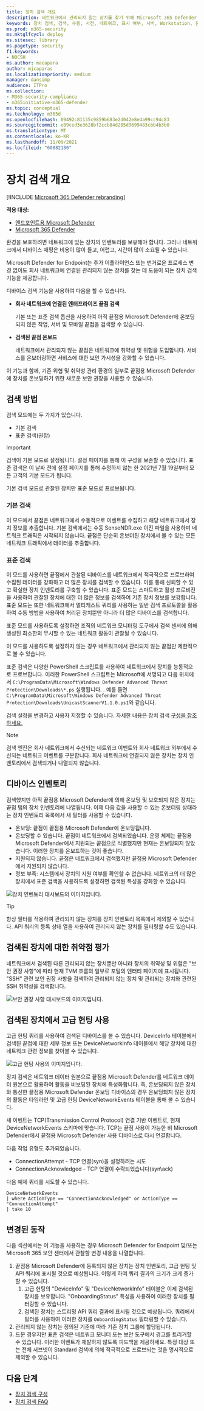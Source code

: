 ```yaml
---
title: 장치 검색 개요
description: 네트워크에서 관리되지 않는 장치를 찾기 위해 Microsoft 365 Defender 끝점 검색을 활용하는 방법에 대해 자세히 알아보기
keywords: 장치 검색, 검색, 수동, 사전, 네트워크, 표시 여부, 서버, Workstation, 온보드, 관리되지 않는 장치
ms.prod: m365-security
ms.mktglfcycl: deploy
ms.sitesec: library
ms.pagetype: security
f1.keywords:
- NOCSH
ms.author: macapara
author: mjcaparas
ms.localizationpriority: medium
manager: dansimp
audience: ITPro
ms.collection:
- M365-security-compliance
- m365initiative-m365-defender
ms.topic: conceptual
ms.technology: m365d
ms.openlocfilehash: 09492c81135c9859b683e2d042e8e4a99cc94c83
ms.sourcegitcommit: e09ced3e3628bf2ccb84d205d9699483cbb4b3b0
ms.translationtype: MT
ms.contentlocale: ko-KR
ms.lasthandoff: 11/09/2021
ms.locfileid: "60882180"
---
```

# <a name="device-discovery-overview"></a>장치 검색 개요

[!INCLUDE [Microsoft 365 Defender rebranding](../../includes/microsoft-defender.md)]

**적용 대상:**
- [엔드포인트용 Microsoft Defender](https://go.microsoft.com/fwlink/p/?linkid=2146631)
- [Microsoft 365 Defender](https://go.microsoft.com/fwlink/?linkid=2118804)


환경을 보호하려면 네트워크에 있는 장치의 인벤토리를 보유해야 합니다. 그러나 네트워크에서 디바이스 매핑은 비용이 많이 들고, 어렵고, 시간이 많이 소요될 수 있습니다.

Microsoft Defender for Endpoint는 추가 어플라이언스 또는 번거로운 프로세스 변경 없이도 회사 네트워크에 연결된 관리되지 않는 장치를 찾는 데 도움이 되는 장치 검색 기능을 제공합니다.

디바이스 검색 기능을 사용하여 다음을 할 수 있습니다.

- **회사 네트워크에 연결된 엔터프라이즈 끝점 검색**

  기본 또는 표준 검색 옵션을 사용하여 아직 끝점용 Microsoft Defender에 온보딩되지 않은 작업, 서버 및 모바일 끝점을 검색할 수 있습니다.

- **검색된 끝점 온보드**

  네트워크에서 관리되지 않는 끝점은 네트워크에 취약성 및 위험을 도입합니다. 서비스를 온보더링하면 서비스에 대한 보안 가시성을 강화할 수 있습니다.

이 기능과 함께, 기존 위협 및 취약성 관리 환경의 일부로 끝점용 Microsoft Defender에 장치를 온보딩하기 위한 새로운 보안 권장을 사용할 수 있습니다.

## <a name="discovery-methods"></a>검색 방법

검색 모드에는 두 가지가 있습니다.

- 기본 검색
- 표준 검색(권장)

> [!IMPORTANT]
> 검색이 기본 모드로 설정됩니다. 설정 페이지를 통해 이 구성을 보존할 수 있습니다. 표준 검색은 이 날짜 전에 설정 페이지를 통해 수정하지 않는 한 2021년 7월 19일부터 모든 고객의 기본 모드가 됩니다.


기본 검색 모드로 관찰된 장치만 표준 모드로 프로브됩니다.


### <a name="basic-discovery"></a>기본 검색

이 모드에서 끝점은 네트워크에서 수동적으로 이벤트를 수집하고 해당 네트워크에서 장치 정보를 추출합니다. 기본 검색에서는 수동 SenseNDR.exe 이진 파일을 사용하며 네트워크 트래픽은 시작되지 않습니다. 끝점은 단순히 온보더된 장치에서 볼 수 있는 모든 네트워크 트래픽에서 데이터를 추출합니다.

### <a name="standard-discovery"></a>표준 검색

이 모드를 사용하면 끝점에서 관찰된 디바이스를 네트워크에서 적극적으로 프로브하여 수집된 데이터를 강화하고 더 많은 장치를 검색할 수 있습니다. 이를 통해 신뢰할 수 있고 확실한 장치 인벤토리를 구축할 수 있습니다. 표준 모드는 스마트하고 활성 프로비전을 사용하여 관찰된 장치에 대한 더 많은 정보를 검색하여 기존 장치 정보를 보강합니다. 표준 모드는 또한 네트워크에서 멀티캐스트 쿼리를 사용하는 일반 검색 프로토콜을 활용하여 수동 방법을 사용하여 처리된 장치뿐만 아니라 더 많은 디바이스를 검색합니다.

표준 모드를 사용하도록 설정하면 조직의 네트워크 모니터링 도구에서 검색 센서에 의해 생성된 최소한의 무시할 수 있는 네트워크 활동이 관찰될 수 있습니다.

 이 모드를 사용하도록 설정하지 않는 경우 네트워크에서 관리되지 않는 끝점만 제한적으로 볼 수 있습니다.

표준 검색은 다양한 PowerShell 스크립트를 사용하여 네트워크에서 장치를 능동적으로 프로브합니다. 이러한 PowerShell 스크립트는 Microsoft에 서명되고 다음 위치에서 `C:\ProgramData\Microsoft\Windows Defender Advanced Threat Protection\Downloads\*.ps` 실행됩니다. . 예를 들면 `C:\ProgramData\Microsoft\Windows Defender Advanced Threat Protection\Downloads\UnicastScannerV1.1.0.ps1`와 같습니다.

검색 설정을 변경하고 사용자 지정할 수 있습니다. 자세한 내용은 장치 검색 [구성을 참조하세요.](configure-device-discovery.md)

> [!NOTE]
> 검색 엔진은 회사 네트워크에서 수신되는 네트워크 이벤트와 회사 네트워크 외부에서 수신되는 네트워크 이벤트를 구분합니다. 회사 네트워크에 연결되지 않은 장치는 장치 인벤토리에서 검색되거나 나열되지 않습니다.

## <a name="device-inventory"></a>디바이스 인벤토리

검색했지만 아직 끝점용 Microsoft Defender에 의해 온보딩 및 보호되지 않은 장치는 끝점 탭의 장치 인벤토리에 나열됩니다. 이제 다음 값을 사용할 수 있는 온보더링 상태라는 장치 인벤토리 목록에서 새 필터를 사용할 수 있습니다.

- 온보딩: 끝점이 끝점용 Microsoft Defender에 온보딩됩니다.
- 온보딩할 수 있습니다. 끝점이 네트워크에서 검색되었습니다. 운영 체제는 끝점용 Microsoft Defender에서 지원되는 끝점으로 식별했지만 현재는 온보딩되지 않았습니다. 이러한 장치를 온보드하는 것이 좋습니다.
- 지원되지 않습니다. 끝점은 네트워크에서 검색했지만 끝점용 Microsoft Defender에서 지원되지 않습니다.
- 정보 부족: 시스템에서 장치의 지원 여부를 확인할 수 없습니다. 네트워크의 더 많은 장치에서 표준 검색을 사용하도록 설정하면 검색된 특성을 강화할 수 있습니다.

![장치 인벤토리 대시보드의 이미지입니다.](images/2b62255cd3a9dd42f3219e437b956fb9.png)

> [!TIP]
> 항상 필터를 적용하여 관리되지 않는 장치를 장치 인벤토리 목록에서 제외할 수 있습니다. API 쿼리의 등록 상태 열을 사용하여 관리되지 않는 장치를 필터링할 수도 있습니다.

## <a name="vulnerability-assessment-on-discovered-devices"></a>검색된 장치에 대한 취약점 평가

네트워크에서 검색된 다른 관리되지 않는 장치뿐만 아니라 장치의 취약성 및 위험은 "보안 권장 사항"에 따라 현재 TVM 흐름의 일부로 포털의 엔터티 페이지에 표시됩니다.
"SSH" 관련 보안 권장 사항을 검색하여 관리되지 않는 장치 및 관리되는 장치와 관련된 SSH 취약성을 검색합니다.

![보안 권장 사항 대시보드의 이미지입니다.](images/1156c82ffadd356ce329d1cf551e806c.png)

## <a name="use-advanced-hunting-on-discovered-devices"></a>검색된 장치에서 고급 헌팅 사용

고급 헌팅 쿼리를 사용하여 검색된 디바이스를 볼 수 있습니다.
DeviceInfo 테이블에서 검색된 끝점에 대한 세부 정보 또는 DeviceNetworkInfo 테이블에서 해당 장치에 대한 네트워크 관련 정보를 찾아볼 수 있습니다.

![고급 헌팅 사용의 이미지입니다.](images/f48ba1779eddee9872f167453c24e5c9.png)

장치 검색은 네트워크 데이터 원본으로 끝점용 Microsoft Defender를 네트워크 데이터 원본으로 활용하여 활동을 비보딩된 장치에 특성화합니다. 즉, 온보딩되지 않은 장치와 통신한 끝점용 Microsoft Defender 온보딩 디바이스의 경우 온보딩되지 않은 장치의 활동은 타임라인 및 고급 헌팅 DeviceNetworkEvents 테이블을 통해 볼 수 있습니다.

새 이벤트는 TCP(Transmission Control Protocol) 연결 기반 이벤트로, 현재 DeviceNetworkEvents 스키마에 맞습니다. TCP는 끝점 사용이 가능한 비 Microsoft Defender에서 끝점용 Microsoft Defender 사용 디바이스로 다시 연결합니다.

다음 작업 유형도 추가되었습니다.

- ConnectionAttempt - TCP 연결(syn)을 설정하려는 시도
- ConnectionAcknowledged - TCP 연결이 수락되었습니다(syn\ack)

다음 예제 쿼리를 시도할 수 있습니다.

```text
DeviceNetworkEvents
| where ActionType == "ConnectionAcknowledged" or ActionType == "ConnectionAttempt"
| take 10
```

## <a name="changed-behavior"></a>변경된 동작

다음 섹션에서는 이 기능을 사용하는 경우 Microsoft Defender for Endpoint 및/또는 Microsoft 365 보안 센터에서 관찰할 변경 내용을 나열합니다.

1. 끝점용 Microsoft Defender에 등록되지 않은 장치는 장치 인벤토리, 고급 헌팅 및 API 쿼리에 표시될 것으로 예상됩니다. 이렇게 하여 쿼리 결과의 크기가 크게 증가할 수 있습니다.
    1. 고급 헌팅의 "DeviceInfo" 및 "DeviceNetworkInfo" 테이블은 이제 검색된 장치를 보유합니다. "OnboardingStatus" 특성을 사용하여 이러한 장치를 필터링할 수 있습니다.
    2. 검색된 장치는 스트리밍 API 쿼리 결과에 표시될 것으로 예상됩니다. 쿼리에서 필터를 사용하여 이러한 장치를 `OnboardingStatus` 필터링할 수 있습니다.
2. 관리되지 않는 장치는 정의된 기준에 따라 기존 장치 그룹에 할당됩니다.
3. 드문 경우지만 표준 검색은 네트워크 모니터 또는 보안 도구에서 경고를 트리거할 수 있습니다. 이러한 이벤트가 재발하지 않도록 피드백을 제공하세요. 특정 대상 또는 전체 서브넷이 Standard 검색에 의해 적극적으로 프로브되는 것을 명시적으로 제외할 수 있습니다.

## <a name="next-steps"></a>다음 단계

- [장치 검색 구성](configure-device-discovery.md)
- [장치 검색 FAQ](device-discovery-faq.md)
